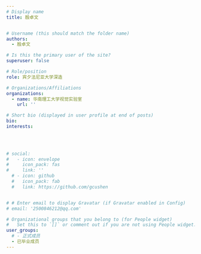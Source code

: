 ```yaml
---
# Display name
title: 殷卓文 


# Username (this should match the folder name)
authors:
  - 殷卓文

# Is this the primary user of the site?
superuser: false

# Role/position
role: 宾夕法尼亚大学深造

# Organizations/Affiliations
organizations:
  - name: 华南理工大学视觉实验室
    url: ''

# Short bio (displayed in user profile at end of posts)
bio: 
interests:
  
  


# social:
#   - icon: envelope
#     icon_pack: fas
#     link: ''
  # - icon: github
  #   icon_pack: fab
  #   link: https://github.com/gcushen


# # Enter email to display Gravatar (if Gravatar enabled in Config)
# email: '2500846212@qq.com'

# Organizational groups that you belong to (for People widget)
#   Set this to `[]` or comment out if you are not using People widget.
user_groups:
  # - 正式成员
  - 已毕业成员
---
```




